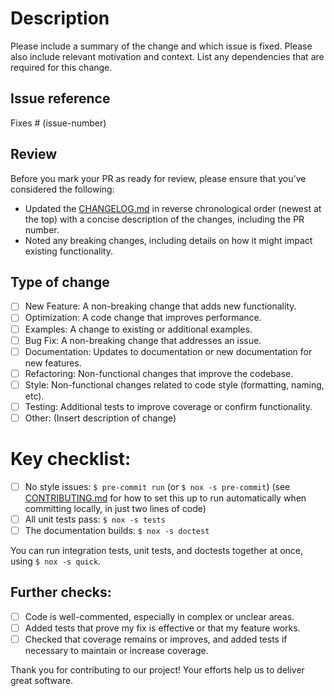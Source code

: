 # Description

Please include a summary of the change and which issue is fixed. Please also include relevant motivation and context. List any dependencies that are required for this change.

## Issue reference
Fixes # (issue-number)

## Review
Before you mark your PR as ready for review, please ensure that you've considered the following:
- Updated the [CHANGELOG.md](https://github.com/pybop-team/PyBOP/blob/develop/CHANGELOG.md) in reverse chronological order (newest at the top) with a concise description of the changes, including the PR number.
- Noted any breaking changes, including details on how it might impact existing functionality.

## Type of change
- [ ] New Feature: A non-breaking change that adds new functionality.
- [ ] Optimization: A code change that improves performance.
- [ ] Examples: A change to existing or additional examples.
- [ ] Bug Fix: A non-breaking change that addresses an issue.
- [ ] Documentation: Updates to documentation or new documentation for new features.
- [ ] Refactoring: Non-functional changes that improve the codebase.
- [ ] Style: Non-functional changes related to code style (formatting, naming, etc).
- [ ] Testing: Additional tests to improve coverage or confirm functionality.
- [ ] Other: (Insert description of change)

# Key checklist:

- [ ] No style issues: `$ pre-commit run` (or `$ nox -s pre-commit`) (see [CONTRIBUTING.md](https://github.com/pybop-team/PyBOP/blob/develop/CONTRIBUTING.md#installing-and-using-pre-commit) for how to set this up to run automatically when committing locally, in just two lines of code)
- [ ] All unit tests pass: `$ nox -s tests`
- [ ] The documentation builds: `$ nox -s doctest`

You can run integration tests, unit tests, and doctests together at once, using `$ nox -s quick`.

## Further checks:
- [ ] Code is well-commented, especially in complex or unclear areas.
- [ ] Added tests that prove my fix is effective or that my feature works.
- [ ] Checked that coverage remains or improves, and added tests if necessary to maintain or increase coverage.

Thank you for contributing to our project! Your efforts help us to deliver great software.
